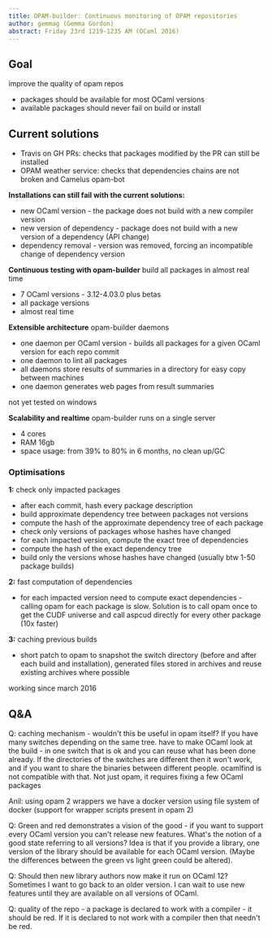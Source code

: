 ```yaml
---
title: OPAM-builder: Continuous monitoring of OPAM repositories
author: gemmag (Gemma Gordon)
abstract: Friday 23rd 1219-1235 AM (OCaml 2016)
---
```

## Goal
improve the quality of opam repos

- packages should be available for most OCaml versions
- available packages should never fail on build or install

## Current solutions

- Travis on GH PRs: checks that packages modified by the PR can still be installed
- OPAM weather service: checks that dependencies chains are not broken and Camelus opam-bot

**Installations can still fail with the current solutions:**

- new OCaml version - the package does not build with a new compiler version
- new version of dependency - package does not build with a new version of a dependency (API change)
- dependency removal - version was removed, forcing an incompatible change of dependency version

**Continuous testing with opam-builder**
build all packages in almost real time

- 7 OCaml versions - 3.12-4.03.0 plus betas
- all package versions
- almost real time

**Extensible architecture**
opam-builder daemons

- one daemon per OCaml version - builds all packages for a given OCaml version for each repo commit
- one daemon to lint all packages
- all daemons store results of summaries in a directory for easy copy between machines
- one daemon generates web pages from result summaries

not yet tested on windows

**Scalability and realtime**
opam-builder runs on a single server

- 4 cores
- RAM 16gb
- space usage: from 39% to 80% in 6 months, no clean up/GC

### Optimisations

**1:** check only impacted packages

- after each commit, hash every package description
- build approximate dependency tree between packages not versions
- compute the hash of the approximate dependency tree of each package
- check only versions of packages whose hashes have changed
- for each impacted version, compute the exact tree of dependencies
- compute the hash of the exact dependency tree
- build only the versions whose hashes have changed (usually btw 1-50 package builds)

**2:** fast computation of dependencies

- for each impacted version need to compute exact dependencies - calling opam for each package is slow. Solution is to call opam once to get the CUDF universe and call aspcud directly for every other package (10x faster)

**3:** caching previous builds

- short patch to opam to snapshot the switch directory (before and after each build and installation), generated files stored in archives and reuse existing archives where possible

working since march 2016

## Q&A

Q: caching mechanism - wouldn't this be useful in opam itself? If you have many switches depending on the same tree. have to make OCaml look at the build - in one switch that is ok and you can reuse what has been done already. If the directories of the switches are different then it won't work, and if you want to share the binaries between different people. ocamlfind is not compatible with that. Not just opam, it requires fixing a few OCaml packages

Anil: using opam 2 wrappers we have a docker version using file system of docker (support for wrapper scripts present in opam 2)

Q: Green and red demonstrates a vision of the good - if you want to support every OCaml version you can't release new features. What's the notion of a good state referring to all versions? Idea is that if you provide a library, one version of the library should be available for each OCaml version. (Maybe the differences between the green vs light green could be altered).

Q: Should then new library authors now make it run on OCaml 12?
Sometimes I want to go back to an older version. I can wait to use new features until they are available on all versions of OCaml.

Q: quality of the repo - a package is declared to work with a compiler - it should be red. If it is declared to not work with a compiler then that needn't be red.
